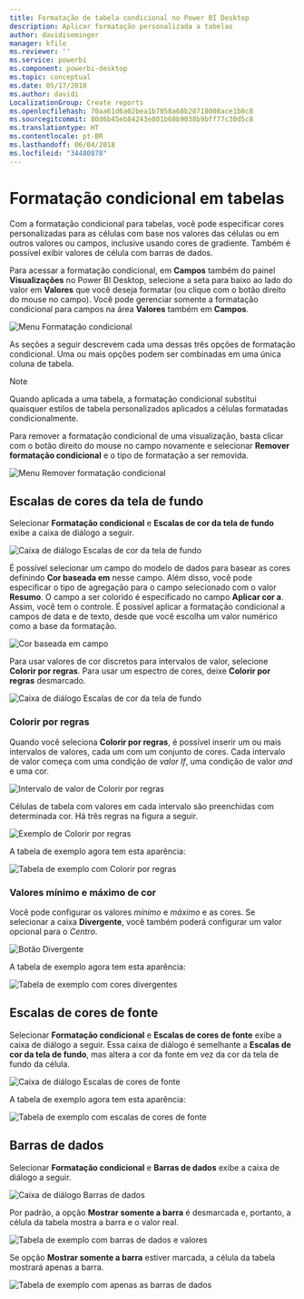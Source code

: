 ```yaml
---
title: Formatação de tabela condicional no Power BI Desktop
description: Aplicar formatação personalizada a tabelas
author: davidiseminger
manager: kfile
ms.reviewer: ''
ms.service: powerbi
ms.component: powerbi-desktop
ms.topic: conceptual
ms.date: 05/17/2018
ms.author: davidi
LocalizationGroup: Create reports
ms.openlocfilehash: 70aa61d6a02bea1b7058a68b20718008ace1b8c8
ms.sourcegitcommit: 80d6b45eb84243e801b60b9038b9bff77c30d5c8
ms.translationtype: HT
ms.contentlocale: pt-BR
ms.lasthandoff: 06/04/2018
ms.locfileid: "34480878"
---
```

# <a name="conditional-formatting-in-tables"></a>Formatação condicional em tabelas 
Com a formatação condicional para tabelas, você pode especificar cores personalizadas para as células com base nos valores das células ou em outros valores ou campos, inclusive usando cores de gradiente. Também é possível exibir valores de célula com barras de dados. 

Para acessar a formatação condicional, em **Campos** também do painel **Visualizações** no Power BI Desktop, selecione a seta para baixo ao lado do valor em **Valores** que você deseja formatar (ou clique com o botão direito do mouse no campo). Você pode gerenciar somente a formatação condicional para campos na área **Valores** também em **Campos**.

![Menu Formatação condicional](media/desktop-conditional-table-formatting/table-formatting-0-popup-menu.png)

As seções a seguir descrevem cada uma dessas três opções de formatação condicional. Uma ou mais opções podem ser combinadas em uma única coluna de tabela.

> [!NOTE]
> Quando aplicada a uma tabela, a formatação condicional substitui quaisquer estilos de tabela personalizados aplicados a células formatadas condicionalmente.

Para remover a formatação condicional de uma visualização, basta clicar com o botão direito do mouse no campo novamente e selecionar **Remover formatação condicional** e o tipo de formatação a ser removida.

![Menu Remover formatação condicional](media/desktop-conditional-table-formatting/table-formatting-1-remove.png)

## <a name="background-color-scales"></a>Escalas de cores da tela de fundo

Selecionar **Formatação condicional** e **Escalas de cor da tela de fundo** exibe a caixa de diálogo a seguir.

![Caixa de diálogo Escalas de cor da tela de fundo](media/desktop-conditional-table-formatting/table-formatting-1-default-dialog.png)

É possível selecionar um campo do modelo de dados para basear as cores definindo **Cor baseada em** nesse campo. Além disso, você pode especificar o tipo de agregação para o campo selecionado com o valor **Resumo**. O campo a ser colorido é especificado no campo **Aplicar cor a**. Assim, você tem o controle. É possível aplicar a formatação condicional a campos de data e de texto, desde que você escolha um valor numérico como a base da formatação.

![Cor baseada em campo](media/desktop-conditional-table-formatting/table-formatting-1-apply-color-to.png)

Para usar valores de cor discretos para intervalos de valor, selecione **Colorir por regras**. Para usar um espectro de cores, deixe **Colorir por regras** desmarcado. 

![Caixa de diálogo Escalas de cor da tela de fundo](media/desktop-conditional-table-formatting/table-formatting-1-color-by-rules-dialog.png)

### <a name="color-by-rules"></a>Colorir por regras

Quando você seleciona **Colorir por regras**, é possível inserir um ou mais intervalos de valores, cada um com um conjunto de cores.  Cada intervalo de valor começa com uma condição de *valor If*, uma condição de valor *and* e uma cor.

![Intervalo de valor de Colorir por regras](media/desktop-conditional-table-formatting/table-formatting-1-color-by-rules-if-value.png)

Células de tabela com valores em cada intervalo são preenchidas com determinada cor. Há três regras na figura a seguir.

![Exemplo de Colorir por regras](media/desktop-conditional-table-formatting/table-formatting-1-color-by-rules.png)

A tabela de exemplo agora tem esta aparência:

![Tabela de exemplo com Colorir por regras](media/desktop-conditional-table-formatting/table-formatting-1-color-by-rules-table.png)


### <a name="color-minimum-to-maximum"></a>Valores mínimo e máximo de cor

Você pode configurar os valores *mínimo* e *máximo* e as cores. Se selecionar a caixa **Divergente**, você também poderá configurar um valor opcional para o *Centro*.

![Botão Divergente](media/desktop-conditional-table-formatting/table-formatting-1-diverging.png)

A tabela de exemplo agora tem esta aparência:

![Tabela de exemplo com cores divergentes](media/desktop-conditional-table-formatting/table-formatting-1-diverging-table.png)

## <a name="font-color-scales"></a>Escalas de cores de fonte

Selecionar **Formatação condicional** e **Escalas de cores de fonte** exibe a caixa de diálogo a seguir. Essa caixa de diálogo é semelhante a **Escalas de cor da tela de fundo**, mas altera a cor da fonte em vez da cor da tela de fundo da célula.

![Caixa de diálogo Escalas de cores de fonte](media/desktop-conditional-table-formatting/table-formatting-2-diverging.png)

A tabela de exemplo agora tem esta aparência:

![Tabela de exemplo com escalas de cores de fonte](media/desktop-conditional-table-formatting/table-formatting-2-table.png)

## <a name="data-bars"></a>Barras de dados

Selecionar **Formatação condicional** e **Barras de dados** exibe a caixa de diálogo a seguir. 

![Caixa de diálogo Barras de dados](media/desktop-conditional-table-formatting/table-formatting-3-default.png)

Por padrão, a opção **Mostrar somente a barra** é desmarcada e, portanto, a célula da tabela mostra a barra e o valor real.

![Tabela de exemplo com barras de dados e valores](media/desktop-conditional-table-formatting/table-formatting-3-default-table.png)

Se opção **Mostrar somente a barra** estiver marcada, a célula da tabela mostrará apenas a barra.

![Tabela de exemplo com apenas as barras de dados](media/desktop-conditional-table-formatting/table-formatting-3-default-table-bars.png)
